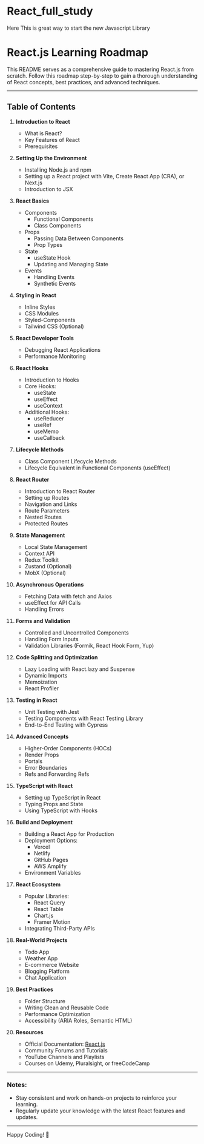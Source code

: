 # React_full_study
Here This is great way to start the new Javascript Library

# React.js Learning Roadmap

This README serves as a comprehensive guide to mastering React.js from scratch. Follow this roadmap step-by-step to gain a thorough understanding of React concepts, best practices, and advanced techniques.

---

## Table of Contents

1. **Introduction to React**
    - What is React?
    - Key Features of React
    - Prerequisites

2. **Setting Up the Environment**
    - Installing Node.js and npm
    - Setting up a React project with Vite, Create React App (CRA), or Next.js
    - Introduction to JSX

3. **React Basics**
    - Components
        - Functional Components
        - Class Components
    - Props
        - Passing Data Between Components
        - Prop Types
    - State
        - useState Hook
        - Updating and Managing State
    - Events
        - Handling Events
        - Synthetic Events

4. **Styling in React**
    - Inline Styles
    - CSS Modules
    - Styled-Components
    - Tailwind CSS (Optional)

5. **React Developer Tools**
    - Debugging React Applications
    - Performance Monitoring

6. **React Hooks**
    - Introduction to Hooks
    - Core Hooks:
        - useState
        - useEffect
        - useContext
    - Additional Hooks:
        - useReducer
        - useRef
        - useMemo
        - useCallback

7. **Lifecycle Methods**
    - Class Component Lifecycle Methods
    - Lifecycle Equivalent in Functional Components (useEffect)

8. **React Router**
    - Introduction to React Router
    - Setting up Routes
    - Navigation and Links
    - Route Parameters
    - Nested Routes
    - Protected Routes

9. **State Management**
    - Local State Management
    - Context API
    - Redux Toolkit
    - Zustand (Optional)
    - MobX (Optional)

10. **Asynchronous Operations**
    - Fetching Data with fetch and Axios
    - useEffect for API Calls
    - Handling Errors

11. **Forms and Validation**
    - Controlled and Uncontrolled Components
    - Handling Form Inputs
    - Validation Libraries (Formik, React Hook Form, Yup)

12. **Code Splitting and Optimization**
    - Lazy Loading with React.lazy and Suspense
    - Dynamic Imports
    - Memoization
    - React Profiler

13. **Testing in React**
    - Unit Testing with Jest
    - Testing Components with React Testing Library
    - End-to-End Testing with Cypress

14. **Advanced Concepts**
    - Higher-Order Components (HOCs)
    - Render Props
    - Portals
    - Error Boundaries
    - Refs and Forwarding Refs

15. **TypeScript with React**
    - Setting up TypeScript in React
    - Typing Props and State
    - Using TypeScript with Hooks

16. **Build and Deployment**
    - Building a React App for Production
    - Deployment Options:
        - Vercel
        - Netlify
        - GitHub Pages
        - AWS Amplify
    - Environment Variables

17. **React Ecosystem**
    - Popular Libraries:
        - React Query
        - React Table
        - Chart.js
        - Framer Motion
    - Integrating Third-Party APIs

18. **Real-World Projects**
    - Todo App
    - Weather App
    - E-commerce Website
    - Blogging Platform
    - Chat Application

19. **Best Practices**
    - Folder Structure
    - Writing Clean and Reusable Code
    - Performance Optimization
    - Accessibility (ARIA Roles, Semantic HTML)

20. **Resources**
    - Official Documentation: [React.js](https://reactjs.org/)
    - Community Forums and Tutorials
    - YouTube Channels and Playlists
    - Courses on Udemy, Pluralsight, or freeCodeCamp

---

### Notes:
- Stay consistent and work on hands-on projects to reinforce your learning.
- Regularly update your knowledge with the latest React features and updates.

---

Happy Coding! 🎉


